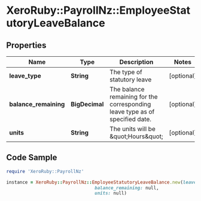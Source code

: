# XeroRuby::PayrollNz::EmployeeStatutoryLeaveBalance

## Properties

Name | Type | Description | Notes
------------ | ------------- | ------------- | -------------
**leave_type** | **String** | The type of statutory leave | [optional] 
**balance_remaining** | **BigDecimal** | The balance remaining for the corresponding leave type as of specified date. | [optional] 
**units** | **String** | The units will be \&quot;Hours\&quot; | [optional] 

## Code Sample

```ruby
require 'XeroRuby::PayrollNz'

instance = XeroRuby::PayrollNz::EmployeeStatutoryLeaveBalance.new(leave_type: null,
                                 balance_remaining: null,
                                 units: null)
```


